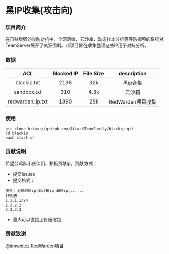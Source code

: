 # 黑IP收集(攻击向)
### 项目简介
在日益增强的攻防对抗中，全网测绘、云沙箱、动态样本分析等等防御项的系统对TeamServer展开了疯狂围剿。此项目旨在收集整理这些IP用于对抗分析。

### 数据
|ACL|Blocked IP|File Size|description
| :---: | :---: | :---: | :---: |
|blackip.txt|2198|32k|黑ip合集|
|sandbox.txt|310|4.3k|云沙箱|
|redwarden_ip.txt|1890|28k|RedWarden项目收集|

### 使用
```
git clone https://github.com/AttackTeamFamily/blackip.git
cd blackip
bash start.sh
```

### 贡献说明
希望公鸡队小伙伴们，积极贡献ip。贡献方式：
- 提交Issues
- 提交格式：
```
简介：全网测绘ip|云沙箱ip|漏扫ip|......
IP列表：
1.1.1.1/24
2.2.2.2
3.3.3.3
```
- 量大可以直接上传压缩包
### 贡献致谢
[@timwhitez](https://github.com/timwhitez)
[RedWarden项目](https://github.com/mgeeky/RedWarden/edit/master/data/banned_ips.txt)
